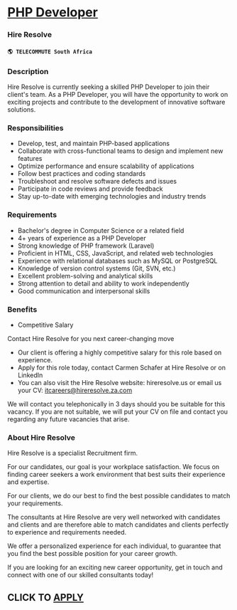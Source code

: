 # [PHP Developer](https://www.remotewlb.com/apply/php-developer-82492)  
### Hire Resolve  
#### `🌎 TELECOMMUTE South Africa`  

### **Description**

Hire Resolve is currently seeking a skilled PHP Developer to join their client's team. As a PHP Developer, you will have the opportunity to work on exciting projects and contribute to the development of innovative software solutions.

### Responsibilities

  * Develop, test, and maintain PHP-based applications
  * Collaborate with cross-functional teams to design and implement new features
  * Optimize performance and ensure scalability of applications
  * Follow best practices and coding standards
  * Troubleshoot and resolve software defects and issues
  * Participate in code reviews and provide feedback
  * Stay up-to-date with emerging technologies and industry trends

### **Requirements**

  * Bachelor's degree in Computer Science or a related field
  * 4+ years of experience as a PHP Developer
  * Strong knowledge of PHP framework (Laravel)
  * Proficient in HTML, CSS, JavaScript, and related web technologies
  * Experience with relational databases such as MySQL or PostgreSQL
  * Knowledge of version control systems (Git, SVN, etc.)
  * Excellent problem-solving and analytical skills
  * Strong attention to detail and ability to work independently
  * Good communication and interpersonal skills

### **Benefits**

  * Competitive Salary

Contact Hire Resolve for you next career-changing move

  * Our client is offering a highly competitive salary for this role based on experience.
  * Apply for this role today, contact Carmen Schafer at Hire Resolve or on LinkedIn 
  * You can also visit the Hire Resolve website: hireresolve.us or email us your CV: itcareers@hireresolve.za.com 

We will contact you telephonically in 3 days should you be suitable for this vacancy. If you are not suitable, we will put your CV on file and contact you regarding any future vacancies that arise.

###  **About Hire Resolve**

Hire Resolve is a specialist Recruitment firm.

For our candidates, our goal is your workplace satisfaction. We focus on finding career seekers a work environment that best suits their experience and expertise.

For our clients, we do our best to find the best possible candidates to match your requirements.

The consultants at Hire Resolve are very well networked with candidates and clients and are therefore able to match candidates and clients perfectly to experience and requirements needed.

We offer a personalized experience for each individual, to guarantee that you find the best possible position for your career growth.

If you are looking for an exciting new career opportunity, get in touch and connect with one of our skilled consultants today!

  
## CLICK TO [APPLY](https://www.remotewlb.com/apply/php-developer-82492)

